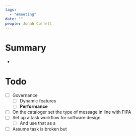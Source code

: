 ```yaml
---
tags:
  - "#meeting"
date: ""
people: Jonah Coffelt
---
```

# Summary
- 

# Todo
- [ ] Governance
	- [ ] Dynamic features
	- [ ] **Performance**
- [ ] On the cataloger set the type of message in line with FIPA
- [ ] Set up a task workflow for software design
	- [ ] And use that as a 
- [ ] Assume task is broken but 